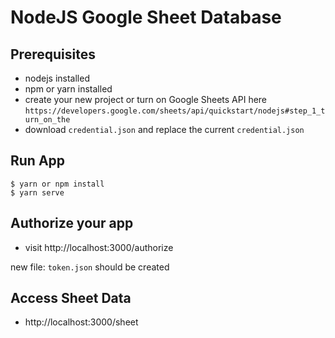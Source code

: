 # NodeJS Google Sheet Database

## Prerequisites

- nodejs installed
- npm or yarn installed
- create your new project or turn on Google Sheets API here
  `https://developers.google.com/sheets/api/quickstart/nodejs#step_1_turn_on_the`
- download `credential.json` and replace the current `credential.json`

## Run App

```
$ yarn or npm install
$ yarn serve
```

## Authorize your app

- visit http://localhost:3000/authorize

new file: `token.json` should be created

## Access Sheet Data

- http://localhost:3000/sheet
